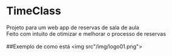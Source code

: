 # TimeClass
Projeto para um web app de reservas de sala de aula
<br>
Feito com intuito de otimizar e melhorar o processo de reservas
<br>
<br>
##Exemplo de como está
<img src"/img/logo01.png">


